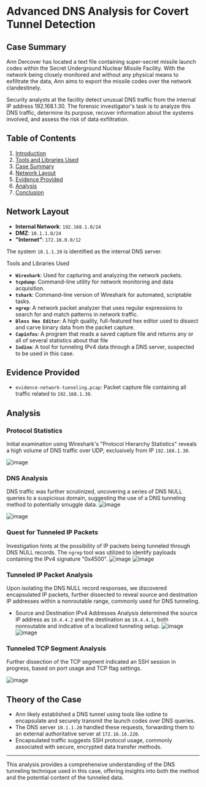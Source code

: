 # Advanced DNS Analysis for Covert Tunnel Detection

## Case Summary

Ann Dercover has located a text file containing super-secret missile launch codes within the Secret Underground Nuclear Missile Facility. With the network being closely monitored and without any physical means to exfiltrate the data, Ann aims to export the missile codes over the network clandestinely.

Security analysts at the facility detect unusual DNS traffic from the internal IP address 192.168.1.30. The forensic investigator's task is to analyze this DNS traffic, determine its purpose, recover information about the systems involved, and assess the risk of data exfiltration.

## Table of Contents
1. [Introduction](#introduction)
2. [Tools and Libraries Used](#tools-and-libraries-used)
3. [Case Summary](#case-summary)
4. [Network Layout](#network-layout)
5. [Evidence Provided](#evidence-provided)
6. [Analysis](#analysis)
7. [Conclusion](#conclusion-)

## Network Layout

- **Internal Network**: `192.168.1.0/24`
- **DMZ**: `10.1.1.0/24`
- **"Internet"**: `172.16.0.0/12`

The system `10.1.1.20` is identified as the internal DNS server.

Tools and Libraries Used
- **`Wireshark`**: Used for capturing and analyzing the network packets.
- **`tcpdump`**: Command-line utility for network monitoring and data acquisition.
- **`tshark`**: Command-line version of Wireshark for automated, scriptable tasks.
- **`ngrep`**: A network packet analyzer that uses regular expressions to search for and match patterns in network traffic.
- **`Bless Hex Editor`**: A high quality, full-featured hex editor used to dissect and carve binary data from the packet capture.
- **`Capinfos`**: A program that reads a saved capture file and returns any or all of several statistics about that file
- **`Iodine`**: A tool for tunneling IPv4 data through a DNS server, suspected to be used in this case.


## Evidence Provided

- `evidence-network-tunneling.pcap`: Packet capture file containing all traffic related to `192.168.1.30`.

## Analysis

### Protocol Statistics

Initial examination using Wireshark's "Protocol Hierarchy Statistics" reveals a high volume of DNS traffic over UDP, exclusively from IP `192.168.1.30`.

![image](https://github.com/anvithalolla/Advanced-DNS-Analysis/assets/55392153/2d94518f-9519-48c7-abae-3d0f01bb4c5e)

### DNS Analysis

DNS traffic was further scrutinized, uncovering a series of DNS NULL queries to a suspicious domain, suggesting the use of a DNS tunneling method to potentially smuggle data.
![image](https://github.com/anvithalolla/Advanced-DNS-Analysis/assets/55392153/8577fae4-9611-4d7f-a643-2d6c3e5c65d0)

![image](https://github.com/anvithalolla/Advanced-DNS-Analysis/assets/55392153/fb4cff87-da86-4f5c-a131-448b06677c3e)

### Quest for Tunneled IP Packets

Investigation hints at the possibility of IP packets being tunneled through DNS NULL records. The `ngrep` tool was utilized to identify payloads containing the IPv4 signature "0x4500".
![image](https://github.com/anvithalolla/Advanced-DNS-Analysis/assets/55392153/3adce9ba-6f4b-4588-b28c-4a03eae675a9)
![image](https://github.com/anvithalolla/Advanced-DNS-Analysis/assets/55392153/78857416-f086-440b-b357-25952bcd60e9)

### Tunneled IP Packet Analysis

Upon isolating the DNS NULL record responses, we discovered encapsulated IP packets, further dissected to reveal source and destination IP addresses within a nonroutable range, commonly used for DNS tunneling.
-	Source and Destination IPv4 Addresses
Analysis determined the source IP address as `10.4.4.2` and the destination as `10.4.4.1`, both nonroutable and indicative of a localized tunneling setup.
![image](https://github.com/anvithalolla/Advanced-DNS-Analysis/assets/55392153/47f8fbb9-c1a8-4450-b2d4-e5e2fe848b99)
![image](https://github.com/anvithalolla/Advanced-DNS-Analysis/assets/55392153/c455a466-643b-4831-af4c-7324170da932)

### Tunneled TCP Segment Analysis
Further dissection of the TCP segment indicated an SSH session in progress, based on port usage and TCP flag settings.

![image](https://github.com/anvithalolla/Advanced-DNS-Analysis/assets/55392153/4732e8a2-7934-468d-b7fb-73d2e26869d9)

## Theory of the Case

- Ann likely established a DNS tunnel using tools like iodine to encapsulate and securely transmit the launch codes over DNS queries.
- The DNS server `10.1.1.20` handled these requests, forwarding them to an external authoritative server at `172.16.16.220`.
- Encapsulated traffic suggests SSH protocol usage, commonly associated with secure, encrypted data transfer methods.

---

This analysis provides a comprehensive understanding of the DNS tunneling technique used in this case, offering insights into both the method and the potential content of the tunneled data.
